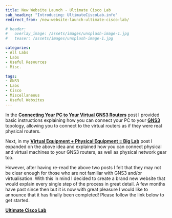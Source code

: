 ```yaml
---
title: New Website Launch - Ultimate Cisco Lab
sub_heading: "Introducing: UltimateCiscoLab.info"
redirect_from: /new-website-launch-ultimate-cisco-lab/

# header:
#   overlay_image: /assets/images/unsplash-image-1.jpg
#   teaser: /assets/images/unsplash-image-1.jpg

categories:
- All Labs
- Labs
- Useful Resources
- Misc.

tags:
- GNS3
- Labs
- Cisco
- Miscellaneous
- Useful Websites
---
```

In the [**Connecting Your PC to Your Virtual GNS3 Routers**](/connecting-pc-virtual-gns3-routers/ "Connecting Your PC to Your Virtual GNS3 Routers") post I provided basic instructions explaining how you can connect your PC to your [**GNS3**](/tags/#GNS3) topology, allowing you to connect to the virtual routers as if they were real physical routers.

Next, in my [**Virtual Equipment + Physical Equipment = Big Lab**](/virtual-equipment-physical-equipment-big-lab/ "Virtual Equipment + Physical Equipment = Big Lab") post I expanded on the above idea and explained how you can connect physical and virtual machines to your GNS3 routers, as well as physical network gear too.

However, after having re-read the above two posts I felt that they may not be clear enough for those who are not familiar with GNS3 and/or virtualisation. With this in mind I decided to create a brand new website that would explain every single step of the process in great detail. A few months have past since then but it is now with great pleasure I would like to announce that it has finally been completed! Please follow the link below to get started.

[**Ultimate Cisco Lab**](http://www.ultimateciscolab.info)